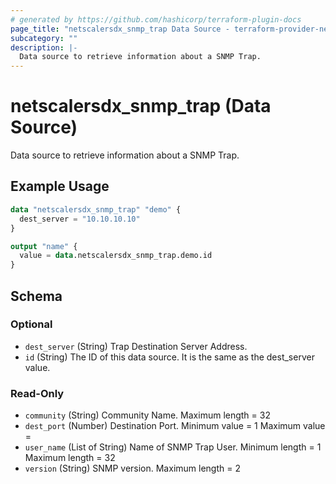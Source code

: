 ```yaml
---
# generated by https://github.com/hashicorp/terraform-plugin-docs
page_title: "netscalersdx_snmp_trap Data Source - terraform-provider-netscalersdx"
subcategory: ""
description: |-
  Data source to retrieve information about a SNMP Trap.
---
```


# netscalersdx_snmp_trap (Data Source)

Data source to retrieve information about a SNMP Trap.

## Example Usage

```terraform
data "netscalersdx_snmp_trap" "demo" {
  dest_server = "10.10.10.10"
}

output "name" {
  value = data.netscalersdx_snmp_trap.demo.id
}
```

<!-- schema generated by tfplugindocs -->
## Schema

### Optional

- `dest_server` (String) Trap Destination Server Address.
- `id` (String) The ID of this data source. It is the same as the dest_server value.

### Read-Only

- `community` (String) Community Name. Maximum length =  32
- `dest_port` (Number) Destination Port. Minimum value =  1 Maximum value =
- `user_name` (List of String) Name of SNMP Trap User. Minimum length =  1 Maximum length =  32
- `version` (String) SNMP version. Maximum length =  2
